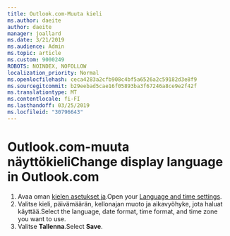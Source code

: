 ```yaml
---
title: Outlook.com-Muuta kieli
ms.author: daeite
author: daeite
manager: joallard
ms.date: 3/21/2019
ms.audience: Admin
ms.topic: article
ms.custom: 9000249
ROBOTS: NOINDEX, NOFOLLOW
localization_priority: Normal
ms.openlocfilehash: ceca4283a2cfb908c4bf5a6526a2c59182d3e8f9
ms.sourcegitcommit: b29eebad5cae16f05893ba3f67246a8ce9e2f42f
ms.translationtype: MT
ms.contentlocale: fi-FI
ms.lasthandoff: 03/25/2019
ms.locfileid: "30796643"
---
```

# <a name="change-display-language-in-outlookcom"></a><span data-ttu-id="17bb8-102">Outlook.com-muuta näyttökieli</span><span class="sxs-lookup"><span data-stu-id="17bb8-102">Change display language in Outlook.com</span></span>

1. <span data-ttu-id="17bb8-103">Avaa oman [kielen asetukset ja](https://go.microsoft.com/fwlink/?linkid=2085505).</span><span class="sxs-lookup"><span data-stu-id="17bb8-103">Open your [Language and time settings](https://go.microsoft.com/fwlink/?linkid=2085505).</span></span>
1. <span data-ttu-id="17bb8-104">Valitse kieli, päivämäärän, kellonajan muoto ja aikavyöhyke, jota haluat käyttää.</span><span class="sxs-lookup"><span data-stu-id="17bb8-104">Select the language, date format, time format, and time zone you want to use.</span></span>
1. <span data-ttu-id="17bb8-105">Valitse **Tallenna**.</span><span class="sxs-lookup"><span data-stu-id="17bb8-105">Select **Save**.</span></span>